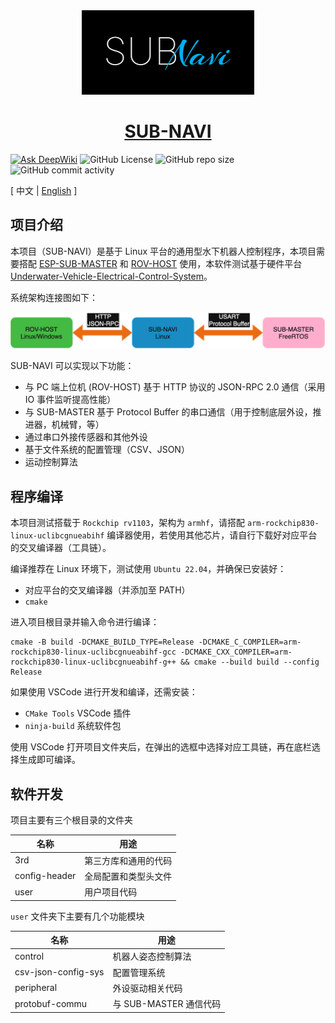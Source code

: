 <div align="center">
  <a href="https://github.com/JMU-Underwater/sub-navi"><img src="./doc/logo.png" alt="logo"></a>
  <a href="https://github.com/JMU-Underwater/sub-navi"><h1>SUB-NAVI</h1></a>
</div>

[![Ask DeepWiki](https://deepwiki.com/badge.svg)](https://deepwiki.com/JMU-Underwater/sub-navi) ![GitHub License](https://img.shields.io/github/license/JMU-Underwater/sub-navi) ![GitHub repo size](https://img.shields.io/github/repo-size/JMU-Underwater/sub-navi) ![GitHub commit activity](https://img.shields.io/github/commit-activity/m/JMU-Underwater/sub-navi)

[ 中文 | [English](README_EN.md) ]

## 项目介绍

本项目（SUB-NAVI）是基于 Linux 平台的通用型水下机器人控制程序，本项目需要搭配 [ESP-SUB-MASTER](https://github.com/JMU-Underwater/esp-sub-master) 和 [ROV-HOST](https://github.com/JMU-Underwater/rov-host) 使用，本软件测试基于硬件平台 [Underwater-Vehicle-Electrical-Control-System](https://github.com/JMU-Underwater/Underwater-Vehicle-Electrical-Control-System)。

系统架构连接图如下：

<img src="./doc/arch.png" style="zoom:50%;" />

SUB-NAVI 可以实现以下功能：

- 与 PC 端上位机 (ROV-HOST) 基于 HTTP 协议的 JSON-RPC 2.0 通信（采用 IO 事件监听提高性能）
- 与 SUB-MASTER 基于 Protocol Buffer 的串口通信（用于控制底层外设，推进器，机械臂，等）
- 通过串口外接传感器和其他外设
- 基于文件系统的配置管理（CSV、JSON）
- 运动控制算法

## 程序编译

本项目测试搭载于 `Rockchip rv1103`，架构为 `armhf`，请搭配 `arm-rockchip830-linux-uclibcgnueabihf` 编译器使用，若使用其他芯片，请自行下载好对应平台的交叉编译器（工具链）。

编译推荐在 Linux 环境下，测试使用 `Ubuntu 22.04`，并确保已安装好：

- 对应平台的交叉编译器（并添加至 PATH）
- `cmake`

进入项目根目录并输入命令进行编译：

```shell
cmake -B build -DCMAKE_BUILD_TYPE=Release -DCMAKE_C_COMPILER=arm-rockchip830-linux-uclibcgnueabihf-gcc -DCMAKE_CXX_COMPILER=arm-rockchip830-linux-uclibcgnueabihf-g++ && cmake --build build --config Release
```

如果使用 VSCode 进行开发和编译，还需安装：

- `CMake Tools` VSCode 插件
- `ninja-build` 系统软件包

使用 VSCode 打开项目文件夹后，在弹出的选框中选择对应工具链，再在底栏选择生成即可编译。

## 软件开发

项目主要有三个根目录的文件夹

| 名称          | 用途                 |
| ------------- | -------------------- |
| 3rd           | 第三方库和通用的代码 |
| config-header | 全局配置和类型头文件 |
| user          | 用户项目代码         |

`user` 文件夹下主要有几个功能模块

| 名称                | 用途                   |
| ------------------- | ---------------------- |
| control             | 机器人姿态控制算法     |
| csv-json-config-sys | 配置管理系统           |
| peripheral          | 外设驱动相关代码       |
| protobuf-commu      | 与 SUB-MASTER 通信代码 |